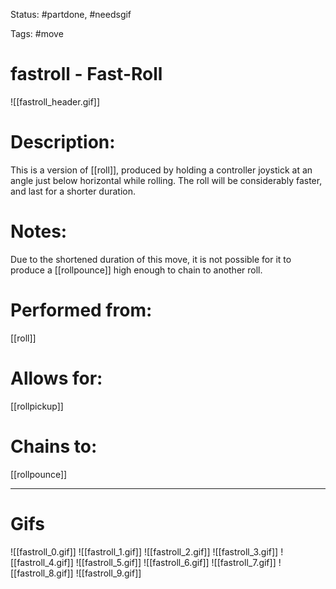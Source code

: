 Status: #partdone, #needsgif

Tags: #move

# fastroll - Fast-Roll
![[fastroll_header.gif]]
# Description:
This is a version of [[roll]], produced by holding a controller joystick at an angle just below horizontal while rolling. The roll will be considerably faster, and last for a shorter duration.

# Notes:
Due to the shortened duration of this move, it is not possible for it to produce a [[rollpounce]] high enough to chain to another roll.

# Performed from:
[[roll]]

# Allows for:
[[rollpickup]]

# Chains to:
[[rollpounce]]

___
# Gifs
![[fastroll_0.gif]]
![[fastroll_1.gif]]
![[fastroll_2.gif]]
![[fastroll_3.gif]]
![[fastroll_4.gif]]
![[fastroll_5.gif]]
![[fastroll_6.gif]]
![[fastroll_7.gif]]
![[fastroll_8.gif]]
![[fastroll_9.gif]]